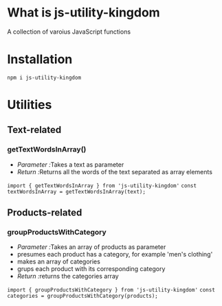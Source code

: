 <h1>What is js-utility-kingdom</h1>

<p>A collection of varoius JavaScript functions</p>

<h1>Installation</h1>

`npm i js-utility-kingdom`

<h1>Utilities</h1>

<h2>Text-related</h2>

<h3>getTextWordsInArray()</h3>

<ul>
<li><em>Parameter :</em>Takes a text as parameter</li>
<li><em>Return :</em>Returns all the words of the text separated as array elements</li>
</ul>

```import { getTextWordsInArray } from 'js-utility-kingdom'```
```const textWordsInArray = getTextWordsInArray(text);```

<h2>Products-related</h2>

<h3>groupProductsWithCategory</h3>

<ul>
<li><em>Parameter :</em>Takes an array of products as parameter</li> 
<li>presumes each product has a category, for example 'men's clothing'</li> 
<li>makes an array of categories</li> 
<li>grups each product with its corresponding category</li> 
<li><em>Return :</em>returns the categories array</li> 
</ul>

```import { groupProductsWithCategory } from 'js-utility-kingdom'```
```const categories = groupProductsWithCategory(products);```
